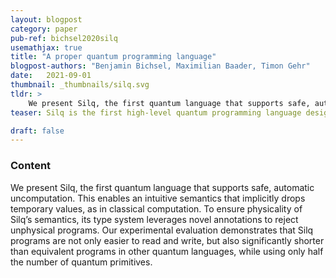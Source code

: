 ```yaml
---
layout: blogpost
category: paper
pub-ref: bichsel2020silq
usemathjax: true
title: "A proper quantum programming language"
blogpost-authors: "Benjamin Bichsel, Maximilian Baader, Timon Gehr"
date:   2021-09-01
thumbnail: _thumbnails/silq.svg
tldr: >
    We present Silq, the first quantum language that supports safe, automatic uncomputation. This enables an intuitive semantics that implicitly drops temporary values, as in classical computation. To ensure physicality of Silq’s semantics, its type system leverages novel annotations to reject unphysical programs. Our experimental evaluation demonstrates that Silq programs are not only easier to read and write, but also significantly shorter than equivalent programs in other quantum languages, while using only half the number of quantum primitives.
teaser: Silq is the first high-level quantum programming language designed for safety and convenience.

draft: false
---
```


### Content

We present Silq, the first quantum language that supports safe, automatic uncomputation. This enables an intuitive semantics that implicitly drops temporary values, as in classical computation. To ensure physicality of Silq’s semantics, its type system leverages novel annotations to reject unphysical programs. Our experimental evaluation demonstrates that Silq programs are not only easier to read and write, but also significantly shorter than equivalent programs in other quantum languages, while using only half the number of quantum primitives.